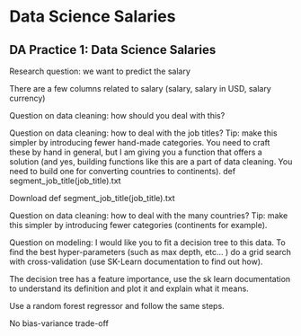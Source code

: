 # Data Science Salaries



## DA Practice 1: Data Science Salaries

Research question: we want to predict the salary

There are a few columns related to salary (salary, salary in USD, salary currency)

Question on data cleaning: how should you deal with this? 

Question on data cleaning: how to deal with the job titles? Tip: make this simpler by introducing fewer hand-made categories. You need to craft these by hand in general, but I am giving you a function that offers a solution (and yes, building functions like this are a part of data cleaning. You need to build one for converting countries to continents). def segment_job_title(job_title).txt

Download def segment_job_title(job_title).txt


Question on data cleaning: how to deal with the many countries?   Tip: make this simpler by introducing fewer categories (continents for example).

Question on modeling: I would like you to fit a decision tree to this data.  To find the best hyper-parameters (such as max depth, etc... ) do a grid search with cross-validation (use SK-Learn documentation to find out how). 

The decision tree has a feature importance, use the sk learn documentation to understand its definition and plot it and explain what it means. 

Use a random forest regressor and follow the same steps.

No bias-variance trade-off


